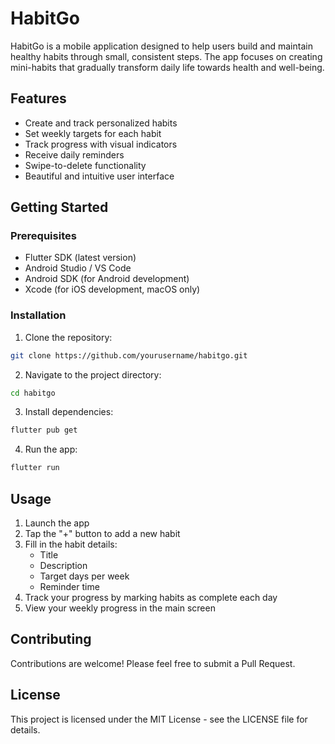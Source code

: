 # HabitGo

HabitGo is a mobile application designed to help users build and maintain healthy habits through small, consistent steps. The app focuses on creating mini-habits that gradually transform daily life towards health and well-being.

## Features

- Create and track personalized habits
- Set weekly targets for each habit
- Track progress with visual indicators
- Receive daily reminders
- Swipe-to-delete functionality
- Beautiful and intuitive user interface

## Getting Started

### Prerequisites

- Flutter SDK (latest version)
- Android Studio / VS Code
- Android SDK (for Android development)
- Xcode (for iOS development, macOS only)

### Installation

1. Clone the repository:
```bash
git clone https://github.com/yourusername/habitgo.git
```

2. Navigate to the project directory:
```bash
cd habitgo
```

3. Install dependencies:
```bash
flutter pub get
```

4. Run the app:
```bash
flutter run
```

## Usage

1. Launch the app
2. Tap the "+" button to add a new habit
3. Fill in the habit details:
   - Title
   - Description
   - Target days per week
   - Reminder time
4. Track your progress by marking habits as complete each day
5. View your weekly progress in the main screen

## Contributing

Contributions are welcome! Please feel free to submit a Pull Request.

## License

This project is licensed under the MIT License - see the LICENSE file for details.
